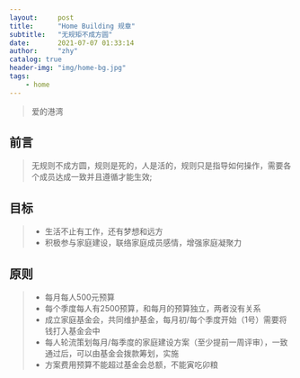 ```yaml
---
layout:     post
title:      "Home Building 规章"
subtitle:   "无规矩不成方圆"
date:       2021-07-07 01:33:14
author:     "zhy"
catalog: true
header-img: "img/home-bg.jpg"
tags:
    - home
---
```


> 爱的港湾


## 前言
> 无规则不成方圆，规则是死的，人是活的，规则只是指导如何操作，需要各个成员达成一致并且遵循才能生效;

## 目标
>* 生活不止有工作，还有梦想和远方
>* 积极参与家庭建设，联络家庭成员感情，增强家庭凝聚力


## 原则
>* 每月每人500元预算
>* 每个季度每人有2500预算，和每月的预算独立，两者没有关系
>* 成立家庭基金会，共同维护基金，每月初/每个季度开始（1号）需要将钱打入基金会中
>* 每人轮流策划每月/每季度的家庭建设方案（至少提前一周评审），一致通过后，可以由基金会拨款筹划，实施
>* 方案费用预算不能超过基金会总额，不能寅吃卯粮

